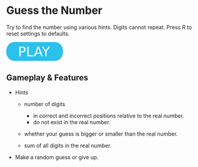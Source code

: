 # Guess the Number

Try to find the number using various hints. Digits cannot repeat. Press _R_ to reset settings to defaults.

[![button](play.png)](gtn.html)

## Gameplay & Features

- Hints

  - number of digits

    - in correct and incorrect positions relative to the real number.
    - do not exist in the real number.

  - whether your guess is bigger or smaller than the real number.

  - sum of all digits in the real number.

- Make a random guess or give up.
